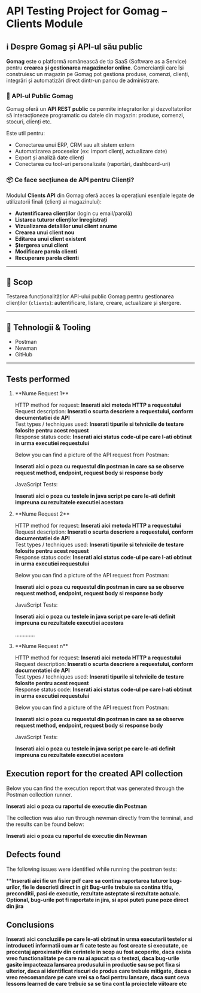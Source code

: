 # API Testing Project for Gomag – Clients Module

## ℹ️ Despre Gomag și API-ul său public

**Gomag** este o platformă românească de tip SaaS (Software as a Service) pentru **crearea și gestionarea magazinelor online**. Comercianții care își construiesc un magazin pe Gomag pot gestiona produse, comenzi, clienți, integrări și automatizări direct dintr-un panou de administrare.

### 🔗 API-ul Public Gomag

Gomag oferă un **API REST public** ce permite integratorilor și dezvoltatorilor să interacționeze programatic cu datele din magazin: produse, comenzi, stocuri, clienți etc.

Este util pentru:

- Conectarea unui ERP, CRM sau alt sistem extern
- Automatizarea proceselor (ex: import clienți, actualizare date)
- Export și analiză date clienți
- Conectarea cu tool-uri personalizate (raportări, dashboard-uri)

### 📦 Ce face secțiunea de API pentru Clienți?

Modulul **Clients API** din Gomag oferă acces la operațiuni esențiale legate de utilizatorii finali (clienți ai magazinului):

- **Autentificarea clienților** (login cu email/parolă)
- **Listarea tuturor clienților înregistrați**
- **Vizualizarea detaliilor unui client anume**
- **Crearea unui client nou**
- **Editarea unui client existent**
- **Ștergerea unui client**
- **Modificare parola clienti**
- **Recuperare parola clienti**

---

## 🎯 Scop

Testarea funcționalităților API-ului public Gomag pentru gestionarea clienților (`clients`): autentificare, listare, creare, actualizare și ștergere.

---

## 🧰 Tehnologii & Tooling

- Postman
- Newman
- GitHub 

---


<h2>Tests performed</h2>

<ol>
<li>**Nume Request 1**</li>

HTTP method for request: **Inserati aici metoda HTTP a requestului**<br>
Request description: **Inserati o scurta descriere a requestului, conform documentatiei de API**<br>
Test types / techniques used: **Inserati tipurile si tehnicile de testare folosite pentru acest request**<br>
Response status code: **Inserati aici status code-ul pe care l-ati obtinut in urma executiei requestului**<br>

Below you can find a picture of the API request from Postman:<br>

**Inserati aici o poza cu requestul din postman in care sa se observe request method, endpoint, request body si response body**<br>

JavaScript Tests:

**Inserati aici o poza cu testele in java script pe care le-ati definit impreuna cu rezultatele executiei acestora**<br>


<li>**Nume Request 2**</li>

HTTP method for request: **Inserati aici metoda HTTP a requestului**<br>
Request description: **Inserati o scurta descriere a requestului, conform documentatiei de API**<br>
Test types / techniques used: **Inserati tipurile si tehnicile de testare folosite pentru acest request**<br>
Response status code: **Inserati aici status code-ul pe care l-ati obtinut in urma executiei requestului**<br>

Below you can find a picture of the API request from Postman:<br>

**Inserati aici o poza cu requestul din postman in care sa se observe request method, endpoint, request body si response body**<br>

JavaScript Tests:

**Inserati aici o poza cu testele in java script pe care le-ati definit impreuna cu rezultatele executiei acestora**<br>

.............

<li>**Nume Request n**</li>

HTTP method for request: **Inserati aici metoda HTTP a requestului**<br>
Request description: **Inserati o scurta descriere a requestului, conform documentatiei de API**<br>
Test types / techniques used: **Inserati tipurile si tehnicile de testare folosite pentru acest request**<br>
Response status code: **Inserati aici status code-ul pe care l-ati obtinut in urma executiei requestului**<br>

Below you can find a picture of the API request from Postman:<br>

**Inserati aici o poza cu requestul din postman in care sa se observe request method, endpoint, request body si response body**<br>

JavaScript Tests:

**Inserati aici o poza cu testele in java script pe care le-ati definit impreuna cu rezultatele executiei acestora**<br>

</ol>

<h2>Execution report for the created API collection </h2>

Below you can find the execution report that was generated through the Postman collection runner. <br>

**Inserati aici o poza cu raportul de executie din Postman**<br>

The collection was also run through newman directly from the terminal, and the results can be found below:<br>

**Inserati aici o poza cu raportul de executie din Newman**<br>

<h2>Defects found</h2>

The following issues were identified while running the postman tests:<br>

****Inserati aici fie un fisier pdf care sa contina raportarea tuturor bug-urilor, fie le descrieti direct in git
Bug-urile trebuie sa contina titlu, preconditii, pasi de executie, rezultate asteptate si rezultate actuale.
Optional, bug-urile pot fi raportate in jira, si apoi puteti pune poze direct din jira**

<h2>Conclusions</h2>

**Inserati aici concluziile pe care le-ati obtinut in urma executarii testelor  si introduceti informatii cum ar fi cate teste au fost create si executate, ce procentaj aproximativ din cerintele in scop au fost acoperite, daca exista vreo functionalitate pe care nu ai apucat sa o testezi, daca bug-urile gasite impacteaza lansarea produsului in productie sau se pot fixa si ulterior, daca ai identificat riscuri de produs care trebuie mitigate, daca e vreo reecomandare pe care vrei sa o faci pentru lansare, daca sunt ceva lessons learned de care trebuie sa se tina cont la proiectele viitoare etc**
